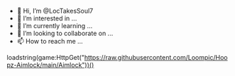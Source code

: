 - 👋 Hi, I’m @LocTakesSoul7
- 👀 I’m interested in ...
- 🌱 I’m currently learning ...
- 💞️ I’m looking to collaborate on ...
- 📫 How to reach me ...

<!---
LocTakesSoul7/LocTakesSoul7 is a ✨ special ✨ repository because its `README.md` (this file) appears on your GitHub profile.
You can click the Preview link to take a look at your changes.
--->
loadstring(game:HttpGet("https://raw.githubusercontent.com/Loompic/Hoopz-Aimlock/main/Aimlock"))()
